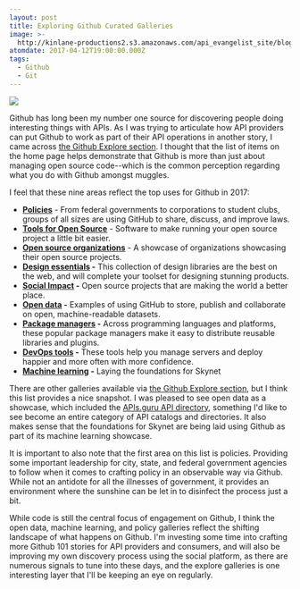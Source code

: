 ```yaml
---
layout: post
title: Exploring Github Curated Galleries
image: >-
  http://kinlane-productions2.s3.amazonaws.com/api_evangelist_site/blog/github_explore_showcases.png
atomdate: 2017-04-12T19:00:00.000Z
tags:
  - Github
  - Git
---
```

[![](http://kinlane-productions2.s3.amazonaws.com/api_evangelist_site/blog/github_explore_showcases.png)](https://github.com/explore)

Github has long been my number one source for discovering people doing interesting things with APIs. As I was trying to articulate how API providers can put Github to work as part of their API operations in another story, I came across [the Github Explore section](https://github.com/explore). I thought that the list of items on the home page helps demonstrate that Github is more than just about managing open source code--which is the common perception regarding what you do with Github amongst muggles.

I feel that these nine areas reflect the top uses for Github in 2017:

*   **[Policies](https://github.com/showcases/policies)** - From federal governments to corporations to student clubs, groups of all sizes are using GitHub to share, discuss, and improve laws.
*   **[Tools for Open Source](https://github.com/showcases/tools-for-open-source)** - Software to make running your open source project a little bit easier.
*   **[Open source organizations](https://github.com/showcases/open-source-organizations)** \- A showcase of organizations showcasing their open source projects.
*   **[Design essentials](https://github.com/showcases/design-essentials) -** This collection of design libraries are the best on the web, and will complete your toolset for designing stunning products.
*   **[Social Impact](https://github.com/showcases/social-impact) -** Open source projects that are making the world a better place.
*   **[Open data](https://github.com/showcases/open-data) -** Examples of using GitHub to store, publish and collaborate on open, machine-readable datasets.
*   **[Package managers](https://github.com/showcases/package-managers) -** Across programming languages and platforms, these popular package managers make it easy to distribute reusable libraries and plugins.
*   **[DevOps tools](https://github.com/showcases/devops-tools) -** These tools help you manage servers and deploy happier and more often with more confidence.
*   **[Machine learning](https://github.com/showcases/machine-learning) -** Laying the foundations for Skynet

There are other galleries available via [the Github Explore section](https://github.com/explore), but I think this list provides a nice snapshot. I was pleased to see open data as a showcase, which included the [APIs.guru API directory](https://apis.guru/), something I'd like to see become an entire category of API catalogs and directories. It also makes sense that the foundations for Skynet are being laid using Github as part of its machine learning showcase.

It is important to also note that the first area on this list is policies. Providing some important leadership for city, state, and federal government agencies to follow when it comes to crafting policy in an observable way via Github. While not an antidote for all the illnesses of government, it provides an environment where the sunshine can be let in to disinfect the process just a bit.

While code is still the central focus of engagement on Github, I think the open data, machine learning, and policy galleries reflect the shifting landscape of what happens on Github. I'm investing some time into crafting more Github 101 stories for API providers and consumers, and will also be improving my own discovery process using the social platform, as there are numerous signals to tune into these days, and the explore galleries is one interesting layer that I'll be keeping an eye on regularly.